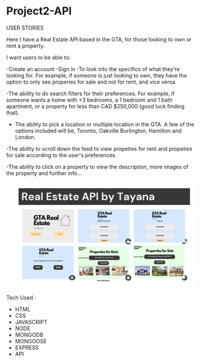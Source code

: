 # Project2-API
USER STORIES

Here I have a Real Estate API based in the GTA, for those looking to own or rent a property.

 I want users to be able to:

 -Create an account
 -Sign in
 -To look into the specifics of what they're looking for. For example, if someone is just looking to own, they have the option to only see properies for sale and not for rent, and vice versa.

 -The ability to do search filters for their preferences. For example, if someone wants a home with +3 bedrooms, a 1 bedroom and 1 bath apartment, or a property for less than CAD $250,000 (good luck finding that).

 - The ability to pick a location or multiple location in the GTA. A few of the options included will be, Toronto, Oakville Burlington, Hamilton and London.
 
 -The ability to scroll down the feed to view propeties for rent and propeties for sale according to the user's preferences.
 
 -The ability to click on a property to view the description, more images of the property and further info...


 ![](Agenda.png)

 Tech Used :

 - HTML 
 - CSS
 - JAVASCRIPT
 - NODE
 - MONGODB
 - MONGOOSE
 - EXPRESS
 - API
